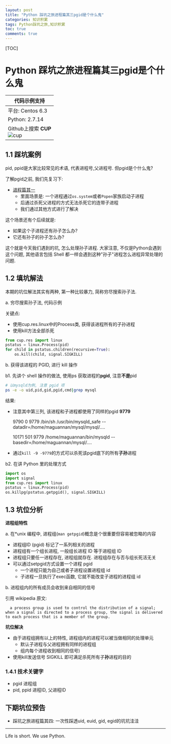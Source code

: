 ```yaml
---
layout: post
title: "Python 踩坑之旅进程篇其三pgid是个什么鬼"
categories: 知识积累
tags: Python踩坑之旅,知识积累
toc: true
comments: true
---
```

[TOC]

# Python 踩坑之旅进程篇其三pgid是个什么鬼

 | 代码示例支持|
|-|
|平台: Centos 6.3| 
|Python: 2.7.14  |
|Github上搜索 **CUP** <br/> ![cup](./cup_github.png)|

## 1.1 踩坑案例

pid, ppid是大家比较常见的术语, 代表进程号,父进程号. 但pgid是个什么鬼?

了解pgid之前, 我们先复习下:

- [进程篇其一](2019-05-05-Python踩坑之旅进程篇其一杀不死的shell子进程.md)
  - 里面场景是: 一个进程通过`os.system`或者`Popen`家族启动子进程
  - 后通过杀死父进程的方式无法杀死它的连带子进程
  - 我们通过其他方式进行了解决

这个场景还有个后续就是:

- 如果这个子进程还有孙子怎么办?
- 它还有孙子的孙子怎么办?

这个就是今天我们遇到的坑, 怎么处理孙子进程. 大家注意, 不仅是Python会遇到这个问题, 其他语言包括 Shell 都一样会遇到这种"孙子"进程怎么进程异常处理的问题.

## 1.2 填坑解法

本期的坑位解法其实有两种, 第一种比较暴力, 简称穷尽搜索孙子法.

a. 穷尽搜索孙子法, 代码示例

关键点:

- 使用cup.res.linux中的Process类, 获得该进程所有的子孙进程
- 使用kill方法全部杀死

```python
from cup.res import linux
pstatus = linux.Process(pid)
for child in pstatus.children(recursive=True):
    os.kill(child, signal.SIGKILL)
```

b. 获得该进程的 PGID, 进行 kill 操作

b1. 先讲个 shell 操作的做法,  使用ps 获取进程的**pgid**, 注意**不是**pid

```bash
# 以mysqld为例, 注意 pgid 项
ps -e -o uid,pid,gid,pgid,cmd|grep mysql
```

结果:

- 注意其中第三列, 该进程和子进程都使用了同样的pgid **9779**

    9790     0  9779 /bin/sh /usr/bin/mysqld_safe --datadir=/home/maguannan/mysql/mysql/....

    10171   501  9779 /home/maguannan/bin/mysqld --basedir=/home/maguannan/mysql/....

- 通过`kill -9 -9779`的方式可以杀死该pgid底下的所有**子孙**进程

b2. 在讲 Python 里的处理方式

```python
import os
import signal
from cup.res import linux
pstatus = linux.Process(pid)
os.killpg(pstatus.getpgid(), signal.SIGKILL)
```

## 1.3 坑位分析

**进程组特性**

a. 在*unix 编程中, 进程组(`man getpgid`)概念是个很重要但容易被忽略的内容

- 进程组ID (pgid) 标记了一系列相关的进程
- 进程组有一个组长进程, 一般组长进程 ID 等于进程组 ID
- 进程组只要任一进程存在, 进程组就存在. 进程组存在与否与组长死活无关
- 可以通过setpgid方式设置一个进程 pgid
  - 一个进程只能为自己或者子进程设置进程组 id
  - 子进程一旦执行了exec函数, 它就不能改变子进程的进程组 id

b. 进程组内的所有成员会收到来自相同的信号

引用 wikipedia 原文:
```
  a process group is used to control the distribution of a signal; when a signal is directed to a process group, the signal is delivered to each process that is a member of the group.
```

**坑位解决**

- 由于进程组拥有以上的特性, 进程组内的进程可以被当做相同的处理单元
  - 默认子进程与父进程拥有同样的进程组
  - 组内每个进程收到相同的信号)
- 使用kill发送信号 SIGKILL 即可满足杀死所有子**孙**进程的目的

### 1.4.1 技术关键字

- pgid 进程组
- pid, ppid  进程ID, 父进程ID

## 下期坑位预告

- 踩坑之旅进程篇其四: 一次性踩透uid, euid, gid, egid的坑坑洼洼


---
Life is short. We use Python.